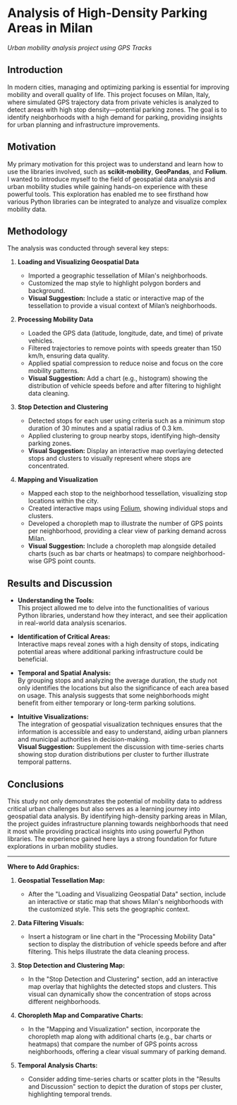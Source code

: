 # Analysis of High-Density Parking Areas in Milan  
*Urban mobility analysis project using GPS Tracks*

## Introduction

In modern cities, managing and optimizing parking is essential for improving mobility and overall quality of life. This project focuses on Milan, Italy, where simulated GPS trajectory data from private vehicles is analyzed to detect areas with high stop density—potential parking zones. The goal is to identify neighborhoods with a high demand for parking, providing insights for urban planning and infrastructure improvements.

## Motivation

My primary motivation for this project was to understand and learn how to use the libraries involved, such as **scikit-mobility**, **GeoPandas**, and **Folium**. I wanted to introduce myself to the field of geospatial data analysis and urban mobility studies while gaining hands-on experience with these powerful tools. This exploration has enabled me to see firsthand how various Python libraries can be integrated to analyze and visualize complex mobility data.

## Methodology

The analysis was conducted through several key steps:

1. **Loading and Visualizing Geospatial Data**  
   - Imported a geographic tessellation of Milan's neighborhoods.
   - Customized the map style to highlight polygon borders and background.
   - **Visual Suggestion:** Include a static or interactive map of the tessellation to provide a visual context of Milan’s neighborhoods.

2. **Processing Mobility Data**  
   - Loaded the GPS data (latitude, longitude, date, and time) of private vehicles.
   - Filtered trajectories to remove points with speeds greater than 150 km/h, ensuring data quality.
   - Applied spatial compression to reduce noise and focus on the core mobility patterns.
   - **Visual Suggestion:** Add a chart (e.g., histogram) showing the distribution of vehicle speeds before and after filtering to highlight data cleaning.

3. **Stop Detection and Clustering**  
   - Detected stops for each user using criteria such as a minimum stop duration of 30 minutes and a spatial radius of 0.3 km.
   - Applied clustering to group nearby stops, identifying high-density parking zones.
   - **Visual Suggestion:** Display an interactive map overlaying detected stops and clusters to visually represent where stops are concentrated.

4. **Mapping and Visualization**  
   - Mapped each stop to the neighborhood tessellation, visualizing stop locations within the city.
   - Created interactive maps using [Folium](https://python-visualization.github.io/folium/), showing individual stops and clusters.
   - Developed a choropleth map to illustrate the number of GPS points per neighborhood, providing a clear view of parking demand across Milan.
   - **Visual Suggestion:** Include a choropleth map alongside detailed charts (such as bar charts or heatmaps) to compare neighborhood-wise GPS point counts.

## Results and Discussion

- **Understanding the Tools:**  
  This project allowed me to delve into the functionalities of various Python libraries, understand how they interact, and see their application in real-world data analysis scenarios.

- **Identification of Critical Areas:**  
  Interactive maps reveal zones with a high density of stops, indicating potential areas where additional parking infrastructure could be beneficial.

- **Temporal and Spatial Analysis:**  
  By grouping stops and analyzing the average duration, the study not only identifies the locations but also the significance of each area based on usage. This analysis suggests that some neighborhoods might benefit from either temporary or long-term parking solutions.

- **Intuitive Visualizations:**  
  The integration of geospatial visualization techniques ensures that the information is accessible and easy to understand, aiding urban planners and municipal authorities in decision-making.  
  **Visual Suggestion:** Supplement the discussion with time-series charts showing stop duration distributions per cluster to further illustrate temporal patterns.

## Conclusions

This study not only demonstrates the potential of mobility data to address critical urban challenges but also serves as a learning journey into geospatial data analysis. By identifying high-density parking areas in Milan, the project guides infrastructure planning towards neighborhoods that need it most while providing practical insights into using powerful Python libraries. The experience gained here lays a strong foundation for future explorations in urban mobility studies.

---

**Where to Add Graphics:**

1. **Geospatial Tessellation Map:**  
   - After the "Loading and Visualizing Geospatial Data" section, include an interactive or static map that shows Milan's neighborhoods with the customized style. This sets the geographic context.

2. **Data Filtering Visuals:**  
   - Insert a histogram or line chart in the "Processing Mobility Data" section to display the distribution of vehicle speeds before and after filtering. This helps illustrate the data cleaning process.

3. **Stop Detection and Clustering Map:**  
   - In the "Stop Detection and Clustering" section, add an interactive map overlay that highlights the detected stops and clusters. This visual can dynamically show the concentration of stops across different neighborhoods.

4. **Choropleth Map and Comparative Charts:**  
   - In the "Mapping and Visualization" section, incorporate the choropleth map along with additional charts (e.g., bar charts or heatmaps) that compare the number of GPS points across neighborhoods, offering a clear visual summary of parking demand.

5. **Temporal Analysis Charts:**  
   - Consider adding time-series charts or scatter plots in the "Results and Discussion" section to depict the duration of stops per cluster, highlighting temporal trends.
